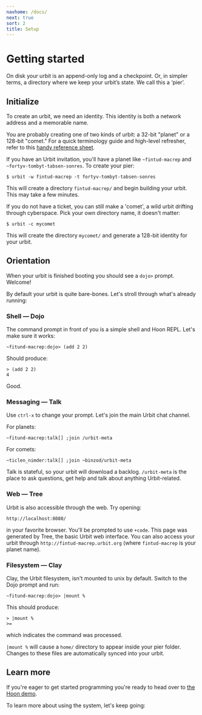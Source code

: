 ```yaml
---
navhome: /docs/
next: true
sort: 2
title: Setup
---
```


# Getting started

On disk your urbit is an append-only log and a checkpoint. Or, in
simpler terms, a directory where we keep your urbit’s state. We call
this a ‘pier’.

## Initialize

To create an urbit, we need an identity. This identity is both a network
address and a memorable name.

You are probably creating one of two kinds of urbit: a 32-bit "planet"
or a 128-bit "comet." For a quick terminology guide and high-level
refresher, refer to this [handy reference sheet](/docs/about/glossary).

If you have an Urbit invitation, you'll have a planet like
`~fintud-macrep` and `~fortyv-tombyt-tabsen-sonres`. To create your
pier:

    $ urbit -w fintud-macrep -t fortyv-tombyt-tabsen-sonres

This will create a directory `fintud-macrep/` and begin building your
urbit. This may take a few minutes.

If you do not have a ticket, you can still make a 'comet', a wild urbit
drifting through cyberspace. Pick your own directory name, it doesn't
matter:

    $ urbit -c mycomet

This will create the directory `mycomet/` and generate a 128-bit
identity for your urbit.

## Orientation

When your urbit is finished booting you should see a `dojo>` prompt.
Welcome!

By default your urbit is quite bare-bones. Let's stroll through what's
already running:

### Shell — Dojo

The command prompt in front of you is a simple shell and Hoon REPL.
Let's make sure it works:

    ~fitund-macrep:dojo> (add 2 2)

Should produce:

    > (add 2 2)
    4

Good.

### Messaging — Talk

Use `ctrl-x` to change your prompt. Let's join the main Urbit chat
channel.

For planets:

    ~fitund-macrep:talk[] ;join /urbit-meta

For comets:

    ~ticlen_nimder:talk[] ;join ~binzod/urbit-meta

Talk is stateful, so your urbit will download a backlog.
`/urbit-meta` is the place to ask questions, get help and talk about
anything Urbit-related.

### Web — Tree

Urbit is also accessible through the web. Try opening:

    http://localhost:8080/

in your favorite browser. You'll be prompted to use `+code`. This page
was generated by Tree, the basic Urbit web interface. You can also
access your urbit through `http://fintud-macrep.urbit.org` (where
`fintud-macrep` is your planet name).

### Filesystem — Clay

Clay, the Urbit filesystem, isn't mounted to unix by default. Switch
to the Dojo prompt and run:

    ~fitund-macrep:dojo> |mount %

This should produce:

    > |mount %
    >=

which indicates the command was processed.

`|mount %` will cause a `home/` directory to appear inside your pier
folder. Changes to these files are automatically synced into your urbit.

## Learn more

If you're eager to get started programming you're ready to head over to
<a href="../../hoon/demo">the Hoon demo</a>.

To learn more about using the system, let's keep going:
